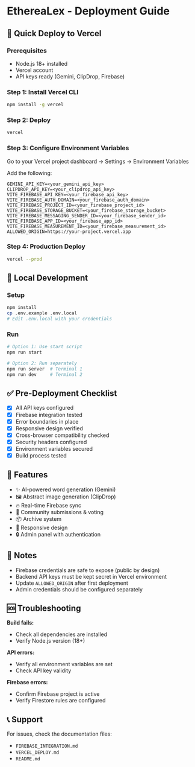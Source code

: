# EthereaLex - Deployment Guide

## 🚀 Quick Deploy to Vercel

### Prerequisites
- Node.js 18+ installed
- Vercel account
- API keys ready (Gemini, ClipDrop, Firebase)

### Step 1: Install Vercel CLI
```bash
npm install -g vercel
```

### Step 2: Deploy
```bash
vercel
```

### Step 3: Configure Environment Variables
Go to your Vercel project dashboard → Settings → Environment Variables

Add the following:

```env
GEMINI_API_KEY=<your_gemini_api_key>
CLIPDROP_API_KEY=<your_clipdrop_api_key>
VITE_FIREBASE_API_KEY=<your_firebase_api_key>
VITE_FIREBASE_AUTH_DOMAIN=<your_firebase_auth_domain>
VITE_FIREBASE_PROJECT_ID=<your_firebase_project_id>
VITE_FIREBASE_STORAGE_BUCKET=<your_firebase_storage_bucket>
VITE_FIREBASE_MESSAGING_SENDER_ID=<your_firebase_sender_id>
VITE_FIREBASE_APP_ID=<your_firebase_app_id>
VITE_FIREBASE_MEASUREMENT_ID=<your_firebase_measurement_id>
ALLOWED_ORIGIN=https://your-project.vercel.app
```

### Step 4: Production Deploy
```bash
vercel --prod
```

## 🔧 Local Development

### Setup
```bash
npm install
cp .env.example .env.local
# Edit .env.local with your credentials
```

### Run
```bash
# Option 1: Use start script
npm run start

# Option 2: Run separately
npm run server  # Terminal 1
npm run dev     # Terminal 2
```

## ✅ Pre-Deployment Checklist

- [x] All API keys configured
- [x] Firebase integration tested
- [x] Error boundaries in place
- [x] Responsive design verified
- [x] Cross-browser compatibility checked
- [x] Security headers configured
- [x] Environment variables secured
- [x] Build process tested

## 🎯 Features

- ✨ AI-powered word generation (Gemini)
- 🖼️ Abstract image generation (ClipDrop)
- 🔥 Real-time Firebase sync
- 💬 Community submissions & voting
- 📦 Archive system
- 🎨 Responsive design
- 🔒 Admin panel with authentication

## 📝 Notes

- Firebase credentials are safe to expose (public by design)
- Backend API keys must be kept secret in Vercel environment
- Update `ALLOWED_ORIGIN` after first deployment
- Admin credentials should be configured separately

## 🆘 Troubleshooting

**Build fails:**
- Check all dependencies are installed
- Verify Node.js version (18+)

**API errors:**
- Verify all environment variables are set
- Check API key validity

**Firebase errors:**
- Confirm Firebase project is active
- Verify Firestore rules are configured

## 📞 Support

For issues, check the documentation files:
- `FIREBASE_INTEGRATION.md`
- `VERCEL_DEPLOY.md`
- `README.md`
